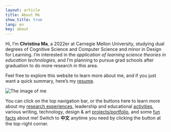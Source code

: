 ```yaml
---
layout: article
title: About Me
show_title: true
lang: en
key: about
---
```


<!--more-->

<div class="grid-containre">
  <div class="grid grid--p-3">
  <div class="cell cell--12 cell--md-auto">
    <div>
      <p> Hi, I’m <b>Christina Ma</b>, a 2022er at Carnegie Mellon University, studying dual degrees of Cognitive Science and Computer Science and minor in Design for Learning. 
          I’m interested in the <i>application of learning science theories in education technologies</i>, and I’m planning to pursue grad schools after graduation to do more research in this area. 
      </p>
      <p> Feel free to explore this website to learn more about me, and if you just want a quick summary, here’s my <a href="/assets/Christina_Ma_Resume.pdf">resume</a>. 
      </p>
    </div>
  </div>
  
  <div class="cell cell--12 cell--md-4">
    <img src="/assets/images/CM-circle.png" alt="The image of me">
  </div>
  
  </div>
  </div>

  You can click on the top navigation bar, or the buttons here to learn more about my [research experiences][research], leadership and educational [activities][activity], various writing, technology, design & art [projects/portfolio][portfolio], and some [fun facts][fun] about me! Switch to **中文** anytime you need by clicking the button at the top-right corner.

  [research]: research
  [activity]: activity
  [portfolio]: portfolio
  [fun]: funfact

